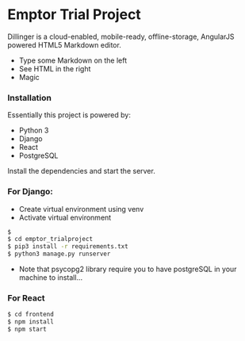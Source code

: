 # Emptor Trial Project

Dillinger is a cloud-enabled, mobile-ready, offline-storage, AngularJS powered HTML5 Markdown editor.

  - Type some Markdown on the left
  - See HTML in the right
  - Magic



### Installation

Essentially this project is powered by:
 - Python 3
 - Django
 - React
 - PostgreSQL

Install the dependencies and start the server.

### For Django:
- Create virtual environment using venv
- Activate virtual environment
```sh
$ 
$ cd emptor_trialproject
$ pip3 install -r requirements.txt
$ python3 manage.py runserver
```
- Note that psycopg2 library require you to have postgreSQL in your machine to install...

### For React
```sh
$ cd frontend
$ npm install
$ npm start
```


